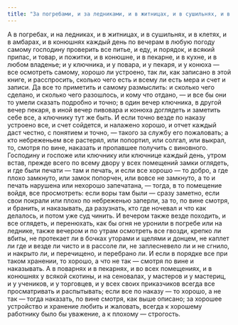 ```yaml
---
title: "За погребами, и за ледниками, и в житницах, и в сушильнях, и в амбарах, и в конюшнях господину чаще присматривать"
---
```


А в погребах, и на ледниках, и в житницах, и в сушильнях, и в клетях, и в амбарах, и в конюшнях каждый день по вечерам в любую погоду самому господину проверить все питье, и еду, и порядок, и всякий припас, и товар, и пожитки, и в конюшне, и в пекарне, и в кухне, и в любом владенье; и у ключника, и у повара, и у пекаря, и у конюха — все осмотреть самому, хорошо ли устроено, так ли, как записано в этой книге, и расспросить, сколько чего есть и всему ли есть мера и счет и записи. Да все то приметить и самому размыслить: и сколько чего сделано, и сколько чего разошлось, и кому что отдано, — и все бы они то умели сказать подробно и точно; в один вечер ключника, в другой вечер пекаря, в иной вечер пивовара и конюха доглядеть и заметить себе все, а ключнику тут же быть. И если точно везде по наказу устроено все, и счет сойдется, и налажено хорошо, и отчет каждый даст честно, с понятием и точно, — такого за службу его пожаловать; а кто небреженьем все растерял, или попортил, или солгал, или выкрал, то, смотря по вине, наказать и пропавшее получить с виновного. Господину и госпоже или ключнику или ключнице каждый день, утром встав, прежде всего по всему двору у всех помещений замки оглядеть, и где были печати — там и печать, и если все хорошо — то добро, а где плохо замкнуто, или замок попорчен, или вовсе не замкнуто, а то и печать нарушена или нехорошо запечатана, — тогда, в то помещение войдя, все просмотреть: если воры там были — сразу заметно, если свои покрали или плохо по небреженью заперли, за то, по вине смотря, и бранить, и наказывать, да разузнать, кто где ночевал и что как делалось, и потом уже суд чинить. И вечером также везде походить, и все оглядеть, и перенюхать, как бы огня не уронили в погребе или на леднике, также вечером и по утрам осмотреть все гвозди, крепко ли вбиты, не протекает ли в бочках уторами и щелями и донцем, не каплет ли где и везде ли чисто и в рассоле ли, не заплесневело ли и не сгнило, и накрыто ли, и перечищено, и перебрано ли. И если в порядке все при таком хранении, то хорошо, а что не так — смотря по вине и наказывать. А в поварнях и в пекарнях, и во всех помещениях, и в конюшнях у всякой скотины, и на сеновалах, у мастеров и у мастериц, и у учеников, и у торговцев, и у всех своих приказчиков всегда все просматривать и распытывать; если все по наказу — то хорошо, а не так — тогда наказать, по вине смотря, как выше описано; за хорошее устройство и хранение любить и жаловать, всегда к хорошему работнику было бы уважение, а к плохому — строгость.